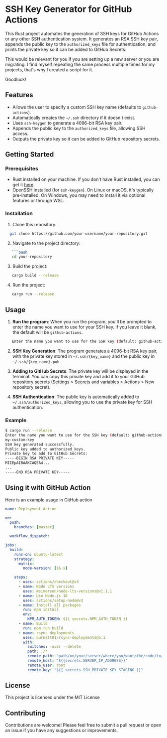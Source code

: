 # SSH Key Generator for GitHub Actions

This Rust project automates the generation of SSH keys for GitHub Actions or any other SSH authentication system. It generates an RSA SSH key pair, appends the public key to the `authorized_keys` file for authentication, and prints the private key so it can be added to GitHub Secrets.

This would be relevant for you if you are setting up a new server or you are migrating. I find myself repeating the same process multiple times for my projects, that's why I created a script for it.

Goodluck!

## Features

- Allows the user to specify a custom SSH key name (defaults to `github-actions`).
- Automatically creates the `~/.ssh` directory if it doesn't exist.
- Uses `ssh-keygen` to generate a 4096-bit RSA key pair.
- Appends the public key to the `authorized_keys` file, allowing SSH access.
- Outputs the private key so it can be added to GitHub repository secrets.

## Getting Started

### Prerequisites

- Rust installed on your machine. If you don't have Rust installed, you can get it [here](https://www.rust-lang.org/tools/install).
- OpenSSH installed (for `ssh-keygen`). On Linux or macOS, it's typically pre-installed. On Windows, you may need to install it via optional features or through WSL.

### Installation

1. Clone this repository:

```bash
  git clone https://github.com/your-username/your-repository.git
```

2. Navigate to the project directory:

````bash
   ```bash
   cd your-repository
````

3. Build the project:

```bash
   cargo build --release
```

4. Run the project:

```bash
   cargo run --release
```

## Usage

1. **Run the program**:
   When you run the program, you'll be prompted to enter the name you want to use for your SSH key. If you leave it blank, the default will be `github-actions`.

```bash
   Enter the name you want to use for the SSH key (default: github-actions):
```

2. **SSH Key Generation**:
   The program generates a 4096-bit RSA key pair, with the private key stored in `~/.ssh/{key_name}` and the public key in `~/.ssh/{key_name}.pub`.

3. **Adding to GitHub Secrets**:
   The private key will be displayed in the terminal. You can copy this private key and add it to your GitHub repository secrets (Settings > Secrets and variables > Actions > New repository secret).

4. **SSH Authentication**:
   The public key is automatically added to `~/.ssh/authorized_keys`, allowing you to use the private key for SSH authentication.

### Example

```bash
$ cargo run --release
Enter the name you want to use for the SSH key (default: github-actions):
my-custom-key
SSH key generated successfully.
Public key added to authorized_keys.
Private key to add to GitHub Secrets:
-----BEGIN RSA PRIVATE KEY-----
MIIEpAIBAAKCAQEA4...
...
-----END RSA PRIVATE KEY-----
```

## Using it with GitHub Action

Here is an example usage in GitHub action

```yaml
name: Deployment Action

on:
  push:
    branches: [master]

  workflow_dispatch:

jobs:
  build:
    runs-on: ubuntu-latest
    strategy:
      matrix:
        node-version: [16.x]

    steps:
      - uses: actions/checkout@v3
      - name: Node LTS versions
        uses: msimerson/node-lts-versions@v1.1.1
      - name: Use Node.js 16
        uses: actions/setup-node@v3
      - name: Install all packages
        run: npm install
        env:
          NPM_AUTH_TOKEN: ${{ secrets.NPM_AUTH_TOKEN }}
      - name: Build
        run: npm run build
      - name: rsync deployments
        uses: burnett01/rsync-deployments@5.1
        with:
          switches: -avzr --delete
          path: ./*
          remote_path: "path/on/your/server/where/you/want/the/code/to/be/deployed/to"
          remote_host: "${{secrets.SERVER_IP_ADDRESS}}"
          remote_user: root
          remote_key: "${{ secrets.SSH_PRIVATE_KEY_STAGING }}"
```

## License

This project is licensed under the MIT License

## Contributing

Contributions are welcome! Please feel free to submit a pull request or open an issue if you have any suggestions or improvements.
